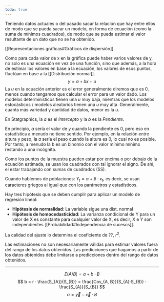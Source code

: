 ```yaml
---
todo: true
---
```

Teniendo datos actuales o del pasado sacar la relación que hay entre ellos de modo que se pueda sacar un modelo, en forma de ecuación (como la suma de mínimos cuadrados), de modo que se pueda estimar el valor resultante de un dato que no se ha obtenido.

[[Representaciones gráficas#Gráficos de dispersión]]

Como para cada valor de x en la gráfica puede haber varios valores de y, no solo es una ecuación en vez de una función, sino que además, a la hora de estimar los valores en base a la ecuación, los valores de esos puntos, fluctúan en base a la [[Distribución normal]].
$$y = a+bx + u$$
La $u$ en la ecuación anterior es el error generalmente diremos que es 0, menos cuando tengamos que calcular el error para un valor dado. Los modelos determinísticos tienen una $u$ muy baja, mientras que los modelos estocásticos / modelos aleatorios tienen una $u$ muy alta. Generalmente, cuanta más variedad y cantidad de datos, menor es la $u$.

En Statgraphics, la $a$ es el *Intercepto* y la $b$ es la *Pendiente*.

En principio, $a$ sería el valor de $y$ cuando la pendiente es 0, pero eso en estadística a menudo no tiene sentido. Por ejemplo, en la relación entre altura y peso, la $a$ sería el peso cuando la altura es 0, lo cual no es posible. Por tanto, a menudo la $b$ es un binomio con el valor mínimo mínimo restando a una incógnita.

Como los puntos de la muestra pueden estar por encima o por debajo de la ecuación estimada, se usan los cuadrados con tal ignorar el signo. De ahí, el estar trabajando con sumas de cuadrados (SS).

Cuando hablemos de poblaciones: $Y_{t} = \alpha + \beta · x_{t}$, es decir, se usan caracteres griegos al igual que con los parámetros y estadísticos.

Hay tres hipótesis que se deben cumplir para aplicar un modelo de regresión lineal:
- **Hipótesis de normalidad**: La variable sigue una dist. normal 
- **Hipótesis de homocedasticidad:** La varianza condicional de Y para un valor de X es constante para cualquier valor de X, es decir, X e Y son independientes [[Probabilidad#Independencia de sucesos]].

La calidad del ajuste lo determina el coeficiente de ??, $r^2$.

Las estimaciones no son necesariamente válidas para estimar valores fuera del rango de los datos obtenidos. Las predicciones que hagamos a partir de los datos obtenidos debe limitarse a predicciones dentro del rango de datos obtenidos.

---
$$E(A / B) = a + b · B$$
$$
b = r · \frac{S_{A}}{S_{B}} = \frac{Cov_{A, B}}{S_{A}·S_{B}} · \frac{S_{A}}{S_{B}}
$$
$$
a = \overrightarrow{y} - \overrightarrow{x}·B
$$
